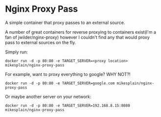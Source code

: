 # Nginx Proxy Pass

A simple container that proxy passes to an external source.

A number of great containers for reverse proxying to containers exist(I'm a fan of jwilder/nginx-proxy) however I couldn't find any that would proxy pass to external sources on the fly.

Simply run:

```
docker run -d -p 80:80 -e TARGET_SERVER=<proxy location> mikesplain/nginx-proxy-pass
```

For example, want to proxy everything to google? WHY NOT?!

```
docker run -d -p 80:80 -e TARGET_SERVER=google.com mikesplain/nginx-proxy-pass
```

Or maybe another server on your network:

```
docker run -d -p 80:80 -e TARGET_SERVER=192.168.8.15:8080 mikesplain/nginx-proxy-pass
```
